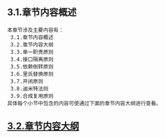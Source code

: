 
## 3.1.章节内容概述
    本章节涉及主要内容有：
     3.1.章节内容概述
     3.2.章节内容大纲
     3.3.单一职责原则
     3.4.接口隔离原则
     3.5.依赖倒转原则
     3.6.里氏替换原则
     3.7.开闭原则
     3.8.迪米特法则
     3.9.合成复用原则
	具体每个小节中包含的内容可使通过下面的章节内容大纲进行查看。

## <a href="/enhance/markmap/general/designpattern/designpattern-java/chapter/designpattern-java-outline5-chapter3.html" target="_blank">3.2.章节内容大纲</a>

<Markmap localtion="/enhance/markmap/general/designpattern/designpattern-java/chapter/designpattern-java-outline5-chapter3.html" height="500rem"/>


